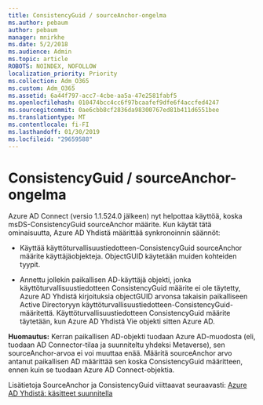 ```yaml
---
title: ConsistencyGuid / sourceAnchor-ongelma
ms.author: pebaum
author: pebaum
manager: mnirkhe
ms.date: 5/2/2018
ms.audience: Admin
ms.topic: article
ROBOTS: NOINDEX, NOFOLLOW
localization_priority: Priority
ms.collection: Adm_O365
ms.custom: Adm_O365
ms.assetid: 6a44f797-acc7-4cbe-aa5a-47e2581fabf5
ms.openlocfilehash: 010474bcc4cc6f97bcaafef9dfe6f4accfed4247
ms.sourcegitcommit: 0ae6cbb8cf2836da98300767ed81b411d6551bee
ms.translationtype: MT
ms.contentlocale: fi-FI
ms.lasthandoff: 01/30/2019
ms.locfileid: "29659588"
---
```

# <a name="consistencyguid--sourceanchor-behavior"></a>ConsistencyGuid / sourceAnchor-ongelma

Azure AD Connect (versio 1.1.524.0 jälkeen) nyt helpottaa käyttöä, koska msDS-ConsistencyGuid sourceAnchor määrite. Kun käytät tätä ominaisuutta, Azure AD Yhdistä määrittää synkronoinnin säännöt:
  
- Käyttää käyttöturvallisuustiedotteen-ConsistencyGuid sourceAnchor määrite käyttäjäobjekteja. ObjectGUID käytetään muiden kohteiden tyypit.
    
- Annettu jollekin paikallisen AD-käyttäjä objekti, jonka käyttöturvallisuustiedotteen ConsistencyGuid määrite ei ole täytetty, Azure AD Yhdistä kirjoituksia objectGUID arvonsa takaisin paikalliseen Active Directoryyn käyttöturvallisuustiedotteen-ConsistencyGuid-määritettä. Käyttöturvallisuustiedotteen ConsistencyGuid määrite täytetään, kun Azure AD Yhdistä Vie objekti sitten Azure AD.
    
 **Huomautus:** Kerran paikallisen AD-objekti tuodaan Azure AD-muodosta (eli, tuodaan AD Connector-tilaa ja suunniteltu yhdeksi Metaverse), sen sourceAnchor-arvoa ei voi muuttaa enää. Määritä sourceAnchor arvo antanut paikallisen AD määrittää sen koska ConsistencyGuid määritteen, ennen kuin se tuodaan Azure AD Connect-objektia. 
  
Lisätietoja SourceAnchor ja ConsistencyGuid viittaavat seuraavasti: [Azure AD Yhdistä: käsitteet suunnitella](https://docs.microsoft.com/azure/active-directory/connect/active-directory-aadconnect-design-concepts)
  

